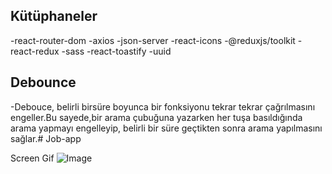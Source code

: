 ## Kütüphaneler

-react-router-dom
-axios
-json-server
-react-icons
-@reduxjs/toolkit
-react-redux
-sass
-react-toastify
-uuid


## Debounce

-Debouce, belirli birsüre boyunca bir fonksiyonu tekrar tekrar çağrılmasını engeller.Bu sayede,bir arama çubuğuna yazarken her tuşa basıldığında arama yapmayı engelleyip, belirli bir süre geçtikten sonra arama yapılmasını sağlar.# Job-app

Screen Gif
![Image](https://github.com/user-attachments/assets/66a1f6ea-d0af-4f2c-9494-042be4f91033)
